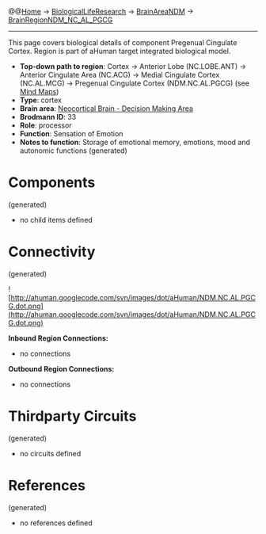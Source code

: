 @@[Home](Home.md) -> [BiologicalLifeResearch](BiologicalLifeResearch.md) -> [BrainAreaNDM](BrainAreaNDM.md) -> [BrainRegionNDM\_NC\_AL\_PGCG](BrainRegionNDM_NC_AL_PGCG.md)

---


This page covers biological details of component Pregenual Cingulate Cortex.
Region is part of aHuman target integrated biological model.

  * **Top-down path to region**: Cortex -> Anterior Lobe (NC.LOBE.ANT) -> Anterior Cingulate Area (NC.ACG) -> Medial Cingulate Cortex (NC.AL.MCG) -> Pregenual Cingulate Cortex (NDM.NC.AL.PGCG) (see [Mind Maps](OverallMindMaps.md))
  * **Type**: cortex
  * **Brain area**: [Neocortical Brain - Decision Making Area](BrainAreaNDM.md)
  * **Brodmann ID**: 33
  * **Role**: processor
  * **Function**: Sensation of Emotion
  * **Notes to function**: Storage of emotional memory, emotions, mood and autonomic functions
(generated)
# Components #
(generated)


  * no child items defined

# Connectivity #
(generated)


![http://ahuman.googlecode.com/svn/images/dot/aHuman/NDM.NC.AL.PGCG.dot.png](http://ahuman.googlecode.com/svn/images/dot/aHuman/NDM.NC.AL.PGCG.dot.png)

**Inbound Region Connections:**
  * no connections

**Outbound Region Connections:**
  * no connections

# Thirdparty Circuits #
(generated)

  * no circuits defined

# References #
(generated)

  * no references defined

